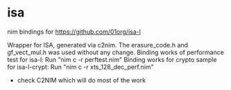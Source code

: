 # isa
nim bindings for https://github.com/01org/isa-l

Wrapper for ISA, generated via c2nim.
The erasure_code.h and gf_vect_mul.h was used without any change.
Binding works of performance test for isa-l:
  Run "nim c -r perftest.nim"
Binding works for crypto sample for isa-l-crypt:
  Run "nim c -r xts_128_dec_perf.nim"

- check C2NIM which will do most of the work


